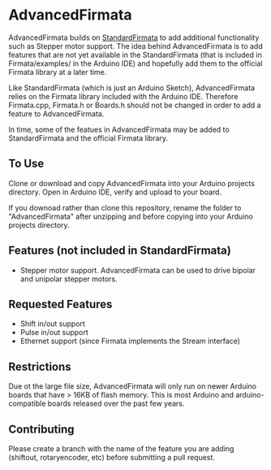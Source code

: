 AdvancedFirmata
===============

AdvancedFirmata builds on [StandardFirmata](https://github.com/firmata/arduino/tree/master/examples/StandardFirmata) to add additional functionality such 
as Stepper motor support. The idea behind AdvancedFirmata is to add features 
that are not yet available in the StandardFirmata (that is included in 
Firmata/examples/ in the Arduino IDE) and hopefully add them to the official
Firmata library at a later time. 

Like StandardFirmata (which is just an Arduino Sketch), AdvancedFirmata relies 
on the Firmata library included with the Arduino IDE. Therefore Firmata.cpp, 
Firmata.h or Boards.h should not be changed in order to add a feature to 
AdvancedFirmata.

In time, some of the featues in AdvancedFirmata may be added to StandardFirmata
and the official Firmata library.


To Use
---

Clone or download and copy AdvancedFirmata into your Arduino projects directory. 
Open in Arduino IDE, verify and upload to your board.

If you downoad rather than clone this repository, rename the folder to 
"AdvancedFirmata" after unzipping and before copying into your Arduino projects
directory.


Features (not included in StandardFirmata)
---

- Stepper motor support. AdvancedFirmata can be used to drive bipolar and 
unipolar stepper motors.


Requested Features
---

- Shift in/out support
- Pulse in/out support
- Ethernet support (since Firmata implements the Stream interface)


Restrictions
---

Due ot the large file size, AdvancedFirmata will only run on newer Arduino 
boards that have > 16KB of flash memory. This is most Arduino and 
arduino-compatible boards released over the past few years.


Contributing
---

Please create a branch with the name of the feature you are adding (shiftout, 
rotaryencoder, etc) before submitting a pull request.